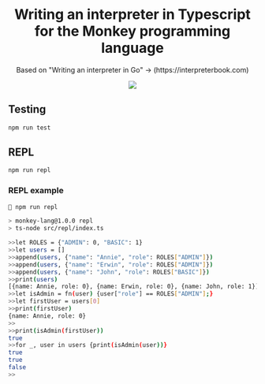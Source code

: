 <h1 align='center'>Writing an interpreter in Typescript for the Monkey programming language</h1>

<p align='center'>
Based on "Writing an interpreter in Go" -> (https://interpreterbook.com)
</p>
<p align='center'>
<img src="https://interpreterbook.com/img/cover-cb2da3d1.png"/>
</p>

## Testing

```bash
npm run test
```

## REPL

```bash
npm run repl
```

### REPL example

```bash
 npm run repl

> monkey-lang@1.0.0 repl
> ts-node src/repl/index.ts

>>let ROLES = {"ADMIN": 0, "BASIC": 1}
>>let users = []
>>append(users, {"name": "Annie", "role": ROLES["ADMIN"]})
>>append(users, {"name": "Erwin", "role": ROLES["ADMIN"]})
>>append(users, {"name": "John", "role": ROLES["BASIC"]})
>>print(users)
[{name: Annie, role: 0}, {name: Erwin, role: 0}, {name: John, role: 1}]
>>let isAdmin = fn(user) {user["role"] == ROLES["ADMIN"];}
>>let firstUser = users[0]
>>print(firstUser)
{name: Annie, role: 0}
>>
>>print(isAdmin(firstUser))
true
>>for _, user in users {print(isAdmin(user))}
true
true
false
>>
```
